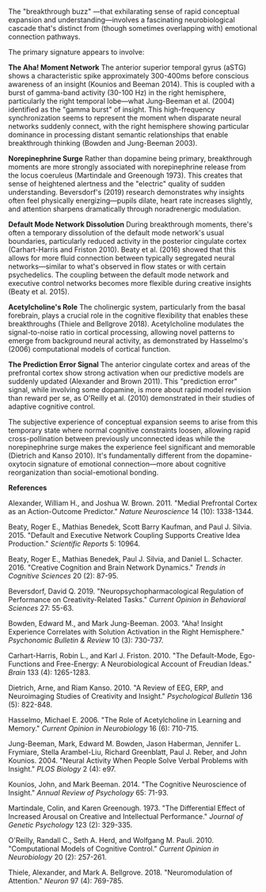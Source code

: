 The "breakthrough buzz" —that exhilarating sense of rapid conceptual expansion and understanding—involves a fascinating neurobiological cascade that's distinct from (though sometimes overlapping with) emotional connection pathways.

The primary signature appears to involve:

**The Aha! Moment Network**
The anterior superior temporal gyrus (aSTG) shows a characteristic spike approximately 300-400ms before conscious awareness of an insight (Kounios and Beeman 2014). This is coupled with a burst of gamma-band activity (30-100 Hz) in the right hemisphere, particularly the right temporal lobe—what Jung-Beeman et al. (2004) identified as the "gamma burst" of insight. This high-frequency synchronization seems to represent the moment when disparate neural networks suddenly connect, with the right hemisphere showing particular dominance in processing distant semantic relationships that enable breakthrough thinking (Bowden and Jung-Beeman 2003).

**Norepinephrine Surge**
Rather than dopamine being primary, breakthrough moments are more strongly associated with norepinephrine release from the locus coeruleus (Martindale and Greenough 1973). This creates that sense of heightened alertness and the "electric" quality of sudden understanding. Beversdorf's (2019) research demonstrates why insights often feel physically energizing—pupils dilate, heart rate increases slightly, and attention sharpens dramatically through noradrenergic modulation.

**Default Mode Network Dissolution**
During breakthrough moments, there's often a temporary dissolution of the default mode network's usual boundaries, particularly reduced activity in the posterior cingulate cortex (Carhart-Harris and Friston 2010). Beaty et al. (2016) showed that this allows for more fluid connection between typically segregated neural networks—similar to what's observed in flow states or with certain psychedelics. The coupling between the default mode network and executive control networks becomes more flexible during creative insights (Beaty et al. 2015).

**Acetylcholine's Role**
The cholinergic system, particularly from the basal forebrain, plays a crucial role in the cognitive flexibility that enables these breakthroughs (Thiele and Bellgrove 2018). Acetylcholine modulates the signal-to-noise ratio in cortical processing, allowing novel patterns to emerge from background neural activity, as demonstrated by Hasselmo's (2006) computational models of cortical function.

**The Prediction Error Signal**
The anterior cingulate cortex and areas of the prefrontal cortex show strong activation when our predictive models are suddenly updated (Alexander and Brown 2011). This "prediction error" signal, while involving some dopamine, is more about rapid model revision than reward per se, as O'Reilly et al. (2010) demonstrated in their studies of adaptive cognitive control.

The subjective experience of conceptual expansion seems to arise from this temporary state where normal cognitive constraints loosen, allowing rapid cross-pollination between previously unconnected ideas while the norepinephrine surge makes the experience feel significant and memorable (Dietrich and Kanso 2010). It's fundamentally different from the dopamine-oxytocin signature of emotional connection—more about cognitive reorganization than social-emotional bonding.

**References**

Alexander, William H., and Joshua W. Brown. 2011. "Medial Prefrontal Cortex as an Action-Outcome Predictor." *Nature Neuroscience* 14 (10): 1338-1344.

Beaty, Roger E., Mathias Benedek, Scott Barry Kaufman, and Paul J. Silvia. 2015. "Default and Executive Network Coupling Supports Creative Idea Production." *Scientific Reports* 5: 10964.

Beaty, Roger E., Mathias Benedek, Paul J. Silvia, and Daniel L. Schacter. 2016. "Creative Cognition and Brain Network Dynamics." *Trends in Cognitive Sciences* 20 (2): 87-95.

Beversdorf, David Q. 2019. "Neuropsychopharmacological Regulation of Performance on Creativity-Related Tasks." *Current Opinion in Behavioral Sciences* 27: 55-63.

Bowden, Edward M., and Mark Jung-Beeman. 2003. "Aha! Insight Experience Correlates with Solution Activation in the Right Hemisphere." *Psychonomic Bulletin & Review* 10 (3): 730-737.

Carhart-Harris, Robin L., and Karl J. Friston. 2010. "The Default-Mode, Ego-Functions and Free-Energy: A Neurobiological Account of Freudian Ideas." *Brain* 133 (4): 1265-1283.

Dietrich, Arne, and Riam Kanso. 2010. "A Review of EEG, ERP, and Neuroimaging Studies of Creativity and Insight." *Psychological Bulletin* 136 (5): 822-848.

Hasselmo, Michael E. 2006. "The Role of Acetylcholine in Learning and Memory." *Current Opinion in Neurobiology* 16 (6): 710-715.

Jung-Beeman, Mark, Edward M. Bowden, Jason Haberman, Jennifer L. Frymiare, Stella Arambel-Liu, Richard Greenblatt, Paul J. Reber, and John Kounios. 2004. "Neural Activity When People Solve Verbal Problems with Insight." *PLOS Biology* 2 (4): e97.

Kounios, John, and Mark Beeman. 2014. "The Cognitive Neuroscience of Insight." *Annual Review of Psychology* 65: 71-93.

Martindale, Colin, and Karen Greenough. 1973. "The Differential Effect of Increased Arousal on Creative and Intellectual Performance." *Journal of Genetic Psychology* 123 (2): 329-335.

O'Reilly, Randall C., Seth A. Herd, and Wolfgang M. Pauli. 2010. "Computational Models of Cognitive Control." *Current Opinion in Neurobiology* 20 (2): 257-261.

Thiele, Alexander, and Mark A. Bellgrove. 2018. "Neuromodulation of Attention." *Neuron* 97 (4): 769-785.